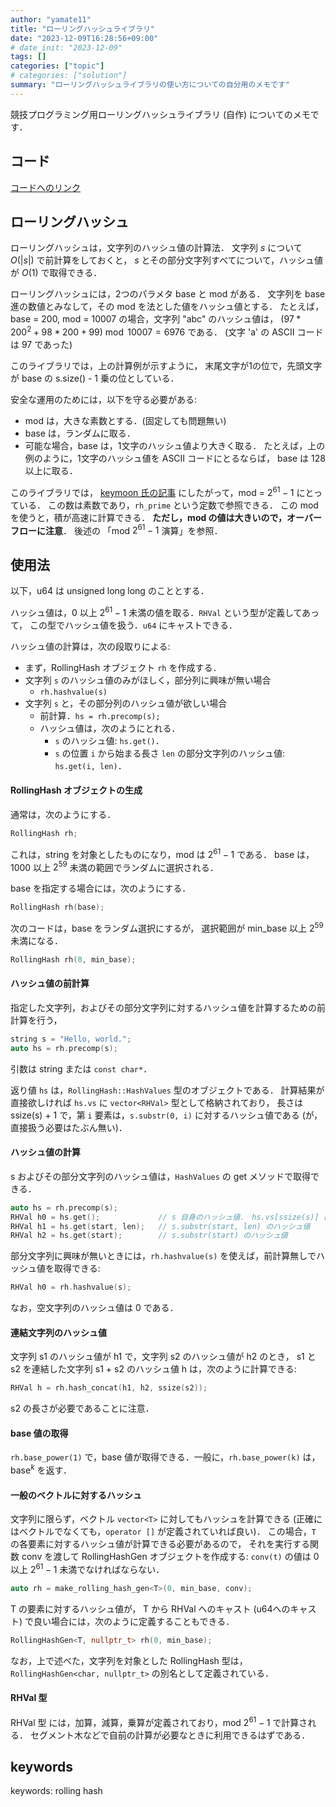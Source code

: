 ```yaml
---
author: "yamate11"
title: "ローリングハッシュライブラリ"
date: "2023-12-09T16:28:56+09:00"
# date_init: "2023-12-09"
tags: []
categories: ["topic"]
# categories: ["solution"]
summary: "ローリングハッシュライブラリの使い方についての自分用のメモです"
---
```


競技プログラミング用ローリングハッシュライブラリ (自作) についてのメモです．

## コード

[コードへのリンク](https://github.com/yamate11/compprog-clib/blob/master/rollingHash.cc)

## ローリングハッシュ

ローリングハッシュは，文字列のハッシュ値の計算法．
文字列 $s$ について$O(|s|)$ で前計算をしておくと，
$s$ とその部分文字列すべてについて，ハッシュ値が $O(1)$ で取得できる．

ローリングハッシュには，2つのパラメタ base と mod がある．
文字列を base 進の数値とみなして，その mod を法とした値をハッシュ値とする．
たとえば，base = 200, mod = 10007 の場合，文字列 "abc" のハッシュ値は，
$(97 * 200^2 + 98 * 200 + 99) \bmod 10007 = 6976$ である．
(文字 'a' の ASCII コードは 97 であった)

このライブラリでは，上の計算例が示すように，
末尾文字が1の位で，先頭文字が base の s.size() - 1 乗の位としている．

安全な運用のためには，以下を守る必要がある:

* mod は，大きな素数とする．(固定しても問題無い)
* base は，ランダムに取る．
* 可能な場合，base は，1文字のハッシュ値より大きく取る．
  たとえば，上の例のように，1文字のハッシュ値を ASCII コードにとるならば，
  base は 128 以上に取る．

このライブラリでは，
[keymoon 氏の記事](https://qiita.com/keymoon/items/11fac5627672a6d6a9f6)
にしたがって，mod = $2^{61} - 1$ にとっている．
この数は素数であり，`rh_prime` という定数で参照できる．
この mod を使うと，積が高速に計算できる．
__ただし，mod の値は大きいので，オーバーフローに注意__．
後述の 「mod $2^{61} - 1$ 演算」を参照．

## 使用法

以下，u64 は unsigned long long のこととする．

ハッシュ値は，0 以上 $2^{61} - 1$ 未満の値を取る．`RHVal` という型が定義してあって，
この型でハッシュ値を扱う．`u64` にキャストできる．

ハッシュ値の計算は，次の段取りによる:

* まず，RollingHash オブジェクト `rh` を作成する．
* 文字列 `s` のハッシュ値のみがほしく，部分列に興味が無い場合
  * `rh.hashvalue(s)`
* 文字列 `s` と，その部分列のハッシュ値が欲しい場合
  * 前計算．`hs = rh.precomp(s);`
  * ハッシュ値は，次のようにとれる．
    * `s` のハッシュ値: `hs.get()`．
    * `s` の位置 `i` から始まる長さ `len` の部分文字列のハッシュ値: `hs.get(i, len)`．
    
#### RollingHash オブジェクトの生成

通常は，次のようにする．

```cpp
RollingHash rh;
```

これは，string を対象としたものになり，mod は $2^{61} - 1$ である．
base は，1000 以上 $2^{59}$ 未満の範囲でランダムに選択される．

base を指定する場合には，次のようにする．

```cpp
RollingHash rh(base);
```

次のコードは，base をランダム選択にするが，
選択範囲が min_base 以上 $2^{59}$ 未満になる．

```cpp
RollingHash rh(0, min_base);
```

#### ハッシュ値の前計算

指定した文字列，およびその部分文字列に対するハッシュ値を計算するための前計算を行う，

```cpp
string s = "Hello, world.";
auto hs = rh.precomp(s);
```

引数は string または `const char*`．

返り値 `hs` は，`RollingHash::HashValues` 型のオブジェクトである．
計算結果が直接欲しければ `hs.vs` に `vector<RHVal>` 型として格納されており，
長さは ssize(s) + 1 で，第 `i` 要素は，`s.substr(0, i)` に対するハッシュ値である (が，直接扱う必要はたぶん無い)．


#### ハッシュ値の計算

s およびその部分文字列のハッシュ値は，`HashValues` の get メソッドで取得できる．

```cpp
auto hs = rh.precomp(s);
RHVal h0 = hs.get();             // s 自身のハッシュ値． hs.vs[ssize(s)] に等しい．
RHVal h1 = hs.get(start, len);   // s.substr(start, len) のハッシュ値
RHVal h2 = hs.get(start);        // s.substr(start) のハッシュ値
```

部分文字列に興味が無いときには，`rh.hashvalue(s)` を使えば，前計算無しでハッシュ値を取得できる:

```cpp
RHVal h0 = rh.hashvalue(s);
```

なお，空文字列のハッシュ値は 0 である．

#### 連結文字列のハッシュ値

文字列 s1 のハッシュ値が h1 で，文字列 s2 のハッシュ値が h2 のとき，
s1 と s2 を連結した文字列 s1 + s2 のハッシュ値 h は，次のように計算できる:

```cpp
RHVal h = rh.hash_concat(h1, h2, ssize(s2));
```

s2 の長さが必要であることに注意．

#### base 値の取得

`rh.base_power(1)` で，base 値が取得できる．一般に，`rh.base_power(k)` は，$\text{base}^k$ を返す．

#### 一般のベクトルに対するハッシュ

文字列に限らず，ベクトル `vector<T>` に対してもハッシュを計算できる
(正確にはベクトルでなくても，`operator []` が定義されていれば良い)．
この場合，`T` の各要素に対するハッシュ値が計算できる必要があるので，
それを実行する関数 conv を渡して RollingHashGen オブジェクトを作成する:
`conv(t)` の値は 0 以上 $2^{61} - 1$ 未満でなければならない．

```cpp
auto rh = make_rolling_hash_gen<T>(0, min_base, conv);
```

T の要素に対するハッシュ値が，
T から RHVal へのキャスト (u64へのキャスト) で良い場合には，次のように定義することもできる．

```cpp
RollingHashGen<T, nullptr_t> rh(0, min_base);        
```

なお，上で述べた，文字列を対象とした RollingHash 型は，
`RollingHashGen<char, nullptr_t>` の別名として定義されている．

#### RHVal 型

RHVal 型 には，加算，減算，乗算が定義されており，mod $2^{61} - 1$ で計算される．
セグメント木などで自前の計算が必要なときに利用できるはずである．

## keywords

keywords: rolling hash

